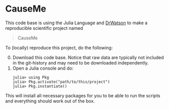 # CauseMe

This code base is using the Julia Language and [DrWatson](https://juliadynamics.github.io/DrWatson.jl/stable/)
to make a reproducible scientific project named
> CauseMe

To (locally) reproduce this project, do the following:

0. Download this code base. Notice that raw data are typically not included in the
   git-history and may need to be downloaded independently.
1. Open a Julia console and do:
   ```
   julia> using Pkg
   julia> Pkg.activate("path/to/this/project")
   julia> Pkg.instantiate()
   ```

This will install all necessary packages for you to be able to run the scripts and
everything should work out of the box.
